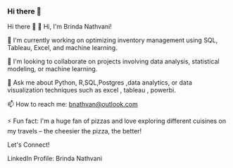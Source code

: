 ### Hi there 👋

Hi there 👋
👋 Hi, I'm Brinda Nathvani!

🔭 I'm currently working on optimizing inventory management using SQL, Tableau, Excel, and machine learning.

👯 I'm looking to collaborate on projects involving data analysis, statistical modeling, or machine learning.

💬 Ask me about Python, R,SQL,Postgres ,data analytics, or data visualization techniques such as excel , tableau , powerbi.

📫 How to reach me: bnathvan@outlook.com

⚡ Fun fact: I'm a huge fan of pizzas and love exploring different cuisines on my travels – the cheesier the pizza, the better!

Let's Connect!

LinkedIn Profile:
Brinda Nathvani
